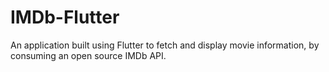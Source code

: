 # IMDb-Flutter
An application built using Flutter to fetch and display movie information, by consuming an open source IMDb API.
